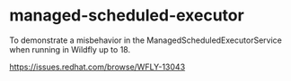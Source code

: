 # managed-scheduled-executor
To demonstrate a misbehavior in the ManagedScheduledExecutorService when running in Wildfly up to 18.

https://issues.redhat.com/browse/WFLY-13043
